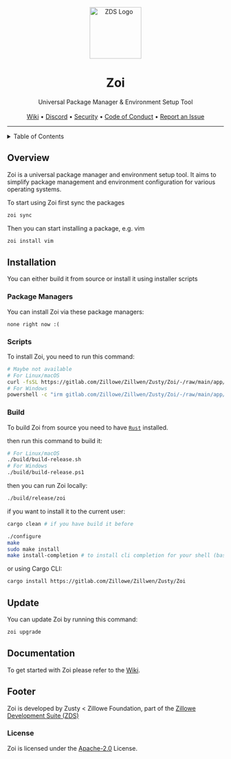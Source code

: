 <div align="center">
    <img width="120" height="120" hspace="10" alt="ZDS Logo" src="https://gitlab.com/Zillowe/Zillwen/Zusty/ZDS/-/raw/main/img/zds.png"/>
    <h1>Zoi</h1>
    Universal Package Manager & Environment Setup Tool
</div>

<br/>

<div align="center">
  <a href="https://gitlab.com/Zillowe/Zillwen/Zusty/Zoi/-/wikis/home">Wiki</a> • 
  <a href="https://discord.gg/P4R7yaA3hf">Discord</a> • 
  <a href="./SECURITY.md">Security</a> • 
  <a href="./CODE_OF_CONDUCT.md">Code of Conduct</a> • 
  <a href="https://gitlab.com/Zillowe/Zillwen/Zusty/Zoi/-/issues">Report an Issue</a> 
</div>

<hr/>

<details>
<summary>Table of Contents</summary>

- [Overview](#overview)
- [Installation](#installation)
  - [Package Managers](#package-managers)
  - [Scripts](#scripts)
  - [Build](#build)
- [Update](#update)
- [Documentation](#documentation)
- [Footer](#footer)
  - [License](#license)
  
</details>

## Overview

Zoi is a universal package manager and environment setup tool.
It aims to simplify package management and environment configuration for various operating systems.

To start using Zoi first sync the packages

```sh
zoi sync
```

Then you can start installing a package, e.g. vim

```sh
zoi install vim
```

## Installation

You can either build it from source or install it using installer scripts

### Package Managers

You can install Zoi via these package managers:
<!--
```sh
# AUR
yay -S zoi
paru -S zoi
```
-->
```
none right now :(
```

### Scripts

To install Zoi, you need to run this command:

```sh
# Maybe not available
# For Linux/macOS
curl -fsSL https://gitlab.com/Zillowe/Zillwen/Zusty/Zoi/-/raw/main/app/install.sh | bash
# For Windows
powershell -c "irm gitlab.com/Zillowe/Zillwen/Zusty/Zoi/-/raw/main/app/install.ps1|iex"
```

### Build

To build Zoi from source you need to have [`Rust`](https://www.rust-lang.org) installed.

then run this command to build it:

```sh
# For Linux/macOS
./build/build-release.sh
# For Windows
./build/build-release.ps1
```

then you can run Zoi locally:

```sh
./build/release/zoi
```

if you want to install it to the current user:

```sh
cargo clean # if you have build it before

./configure
make
sudo make install
make install-completion # to install cli completion for your shell (bash, zsh or fish)
```

or using Cargo CLI:

```sh
cargo install https://gitlab.com/Zillowe/Zillwen/Zusty/Zoi
```

## Update

You can update Zoi by running this command:

```sh
zoi upgrade
```

## Documentation

To get started with Zoi please refer to the [Wiki](https://gitlab.com/Zillowe/Zillwen/Zusty/Zoi/-/wikis/home).

## Footer

Zoi is developed by Zusty < Zillowe Foundation, part of the [Zillowe Development Suite (ZDS)](https://gitlab.com/Zillowe/Zillwen/Zusty/ZDS)

### License

Zoi is licensed under the [Apache-2.0](https://gitlab.com/Zillowe/Zillwen/Zusty/Zoi/-/blob/main/LICENSE) License.

